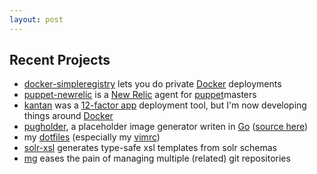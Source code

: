 ```yaml
---
layout: post
---
```


## Recent Projects
* [docker-simpleregistry](https://github.com/georgebashi/docker-simpleregistry) lets you do private [Docker](http://www.docker.io) deployments
* [puppet-newrelic](https://github.com/georgebashi/puppet-newrelic) is a [New Relic](http://newrelic.com) agent for [puppet](http://puppetlabs.com/)masters
* [kantan](https://github.com/georgebashi/kantan) was a [12-factor app](http://www.12factor.net) deployment tool, but I'm now developing things around [Docker](http://www.docker.io)
* [pugholder](http://pugholder.com), a placeholder image generator writen in [Go](http://golang.org/) ([source here](https://github.com/georgebashi/pugholder))
* my [dotfiles](https://github.com/georgebashi/dotfiles) (especially my [vimrc](https://github.com/georgebashi/dotfiles/blob/master/.vimrc))
* [solr-xsl](https://github.com/georgebashi/solr-xsl) generates type-safe xsl templates from solr schemas
* [mg](https://github.com/georgebashi/mg) eases the pain of managing multiple (related) git repositories
